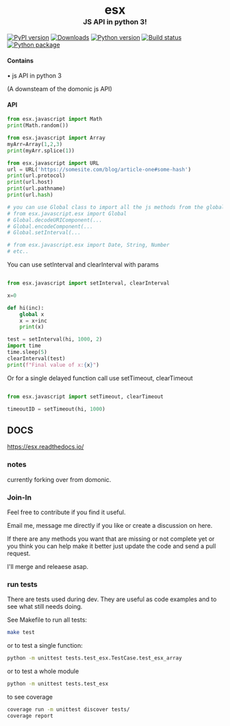 <h1 align="center">
    esx
    <br>
    <sup><sub><sup>JS API in python 3!</sup></sub></sup>
    <br>
</h1>

[![PyPI version](https://badge.fury.io/py/esx.svg)](https://badge.fury.io/py/esx.svg) 
[![Downloads](https://pepy.tech/badge/esx)](https://pepy.tech/project/esx)
[![Python version](https://img.shields.io/pypi/pyversions/esx.svg?style=flat)](https://img.shields.io/pypi/pyversions/esx.svg?style=flat)
[![Build status](https://travis-ci.com/byteface/esx.svg?branch=master)](https://travis-ci.com/byteface/esx.svg?branch=master)
[![Python package](https://github.com/byteface/esx/actions/workflows/python-package.yml/badge.svg?branch=master)](https://github.com/byteface/esx/actions/workflows/python-package.yml)


#### Contains

• js API in python 3

(A downsteam of the domonic js API)

#### API


```python
from esx.javascript import Math
print(Math.random())

from esx.javascript import Array
myArr=Array(1,2,3)
print(myArr.splice(1))

from esx.javascript import URL
url = URL('https://somesite.com/blog/article-one#some-hash')
print(url.protocol)
print(url.host)
print(url.pathname)
print(url.hash)

# you can use Global class to import all the js methods from the global namespace i.e
# from esx.javascript.esx import Global
# Global.decodeURIComponent(...
# Global.encodeComponent(...
# Global.setInterval(...

# from esx.javascript.esx import Date, String, Number
# etc..
```

You can use setInterval and clearInterval with params

```python

from esx.javascript import setInterval, clearInterval

x=0

def hi(inc):
    global x
    x = x+inc
    print(x)

test = setInterval(hi, 1000, 2)
import time
time.sleep(5)
clearInterval(test)
print(f"Final value of x:{x}")

```

Or for a single delayed function call use setTimeout, clearTimeout

```python

from esx.javascript import setTimeout, clearTimeout

timeoutID = setTimeout(hi, 1000)

```

## DOCS

https://esx.readthedocs.io/

### notes

currently forking over from domonic.

### Join-In
Feel free to contribute if you find it useful.

Email me, message me directly if you like or create a discussion on here.

If there are any methods you want that are missing or not complete yet or you think you can help make it better just update the code and send a pull request.

I'll merge and releaese asap.


### run tests

There are tests used during dev. They are useful as code examples and to see what still needs doing.

See Makefile to run all tests:

```bash
make test
```

or to test a single function:
```bash
python -m unittest tests.test_esx.TestCase.test_esx_array
```

or to test a whole module
```bash
python -m unittest tests.test_esx
```

to see coverage
```bash
coverage run -m unittest discover tests/
coverage report
```
